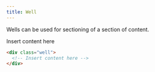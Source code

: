 ```yaml
---
title: Well
---
```


Wells can be used for sectioning of a section of content.

<div class="well">
  Insert content here
</div>

```html
<div class="well">
  <!-- Insert content here -->
</div>
```
